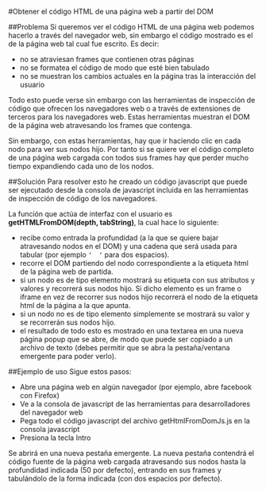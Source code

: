 #Obtener el código HTML de una página web a partir del DOM

##Problema
Si queremos ver el código HTML de una página web podemos hacerlo a través del navegador web, sin embargo el código mostrado es el de la página web tal cual fue escrito. Es decir:
- no se atraviesan frames que contienen otras páginas
- no se formatea el código de modo que esté bien tabulado
- no se muestran los cambios actuales en la página tras la interacción del usuario

Todo esto puede verse sin embargo con las herramientas de inspección de código que ofrecen los navegadores web o a través de extensiones de terceros para los navegadores web. Estas herramientas muestran el DOM de la página web atravesando los frames que contenga.

Sin embargo, con estas herramientas, hay que ir haciendo clic en cada nodo para ver sus nodos hijo. Por tanto si se quiere ver el código completo de una página web cargada con todos sus frames hay que perder mucho tiempo expandiendo cada uno de los nodos.

##Solución
Para resolver esto he creado un código javascript que puede ser ejecutado desde la consola de javascript incluida en las herramientas de inspección de código de los navegadores.

La función que actúa de interfaz con el usuario es **getHTMLFromDOM(depth, tabString)**, la cual hace lo siguiente:
- recibe como entrada la profundidad (a la que se quiere bajar atravesando nodos en el DOM) y una cadena que será usada para tabular (por ejemplo `‘  ‘` para dos espacios).
- recorre el DOM partiendo del nodo correspondiente a la etiqueta html de la página web de partida.
- si un nodo es de tipo elemento mostrará su etiqueta con sus atributos y valores y recorrerá sus nodos hijo. Si dicho elemento es un frame o iframe en vez de recorrer sus nodos hijo recorrerá el nodo de la etiqueta html de la página a la que apunta.
- si un nodo no es de tipo elemento simplemente se mostrará su valor y se recorrerán sus nodos hijo.
- el resultado de todo esto es mostrado en una textarea en una nueva página popup que se abre, de modo que puede ser copiado a un archivo de texto (debes permitir que se abra la pestaña/ventana emergente para poder verlo).

##Ejemplo de uso
Sigue estos pasos:
- Abre una página web en algún navegador (por ejemplo, abre facebook con Firefox)
- Ve a la consola de javascript de las herramientas para desarrolladores del navegador web
- Pega todo el código javascript del archivo  getHtmlFromDomJs.js en la consola javascript
- Presiona la tecla Intro

Se abrirá en una nueva pestaña emergente. La nueva pestaña contendrá el código fuente de la página web cargada atravesando sus nodos hasta la profundidad indicada (50 por defecto), entrando en sus frames y tabulándolo de la forma indicada (con dos espacios por defecto).
